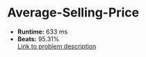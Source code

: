 # Average-Selling-Price
- **Runtime:** 633 ms
- **Beats:** 95.31%<br>
[Link to problem description](https://leetcode.com/problems/average-selling-price/description/?envType=study-plan-v2&envId=top-sql-50)
